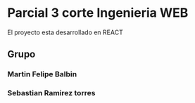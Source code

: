 # Parcial 3 corte Ingenieria WEB 

El proyecto esta desarrollado en REACT

## Grupo 

### Martin Felipe Balbin
### Sebastian Ramirez torres  




